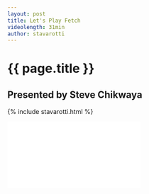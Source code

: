 ```yaml
---
layout: post
title: Let's Play Fetch
videolength: 31min
author: stavarotti
---
```


# {{ page.title }}

## Presented by Steve Chikwaya

{% include stavarotti.html %}

<div class="fluid-width-video-wrapper"><iframe src="//www.youtube.com/embed/DnLfboeUKT4" frameborder="0" allowfullscreen></iframe></div>
